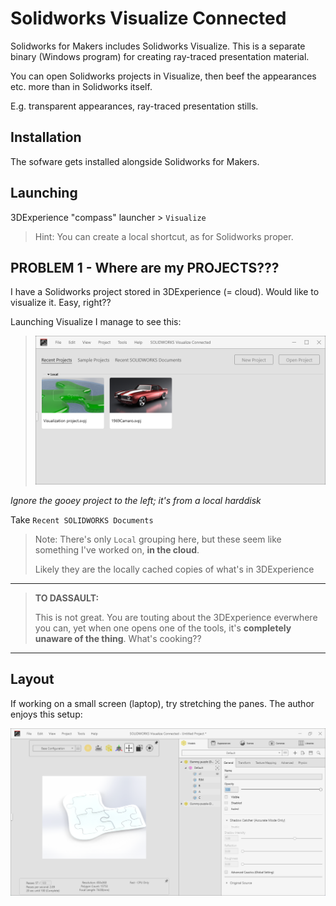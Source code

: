 # Solidworks Visualize Connected

Solidworks for Makers includes Solidworks Visualize. This is a separate binary (Windows program) for creating ray-traced presentation material.

You can open Solidworks projects in Visualize, then beef the appearances etc. more than in Solidworks itself.

E.g. transparent appearances, ray-traced presentation stills.

<!--
*tbd. Make a full list of things not possible in Solidworks, but possible in SW Visualize.*
-->

## Installation

The sofware gets installed alongside Solidworks for Makers.

## Launching

3DExperience "compass" launcher > `Visualize`

>Hint: You can create a local shortcut, as for Solidworks proper.

## PROBLEM 1 - Where are my PROJECTS???

I have a Solidworks project stored in 3DExperience (= cloud). Would like to visualize it. Easy, right??

Launching Visualize I manage to see this:

>![](.images/launch-visualize.png)

*Ignore the gooey project to the left; it's from a local harddisk*

Take `Recent SOLIDWORKS Documents` 

>Note: There's only `Local` grouping here, but these seem like something I've worked on, **in the cloud**.
>
>Likely they are the locally cached copies of what's in 3DExperience


---

>**TO DASSAULT:**
>
>This is not great. You are touting about the 3DExperience everwhere you can, yet when one opens one of the tools, it's **completely unaware of the thing**. What's cooking??

---


## Layout

If working on a small screen (laptop), try stretching the panes. The author enjoys this setup:

![](.images/layout.png)


